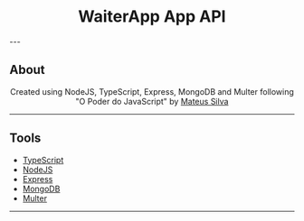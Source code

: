<h4 align="center">
 <h1 align="center">WaiterApp App API</h1>
</h4>
---

<h2>About</h2>

<p align="center">Created using NodeJS, TypeScript, Express, MongoDB and Multer following "O Poder do JavaScript" by <a href="https://github.com/maateusilva" target="_blank">Mateus Silva</a></p>

---

<h2>Tools</h2>

- [TypeScript](https://www.typescriptlang.org/)
- [NodeJS](https://nodejs.org/)
- [Express](https://expressjs.com/)
- [MongoDB](https://www.mongodb.com/)
- [Multer](https://github.com/expressjs/multer/)

---


